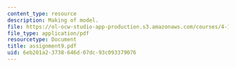 ```yaml
---
content_type: resource
description: Making of model.
file: https://ol-ocw-studio-app-production.s3.amazonaws.com/courses/4-125b-architecture-studio-building-in-landscapes-fall-2005/6eb201a23738646d07dc93c093379076_assignment9.pdf
file_type: application/pdf
resourcetype: Document
title: assignment9.pdf
uid: 6eb201a2-3738-646d-07dc-93c093379076
---
```

